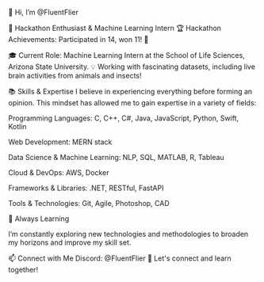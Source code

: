 

👋 Hi, I’m @FluentFlier

🌟 Hackathon Enthusiast & Machine Learning Intern
🏆 Hackathon Achievements: Participated in 14, won 11! 🚀

🎓 Current Role: Machine Learning Intern at the School of Life Sciences, Arizona State University.
💡 Working with fascinating datasets, including live brain activities from animals and insects!

📚 Skills & Expertise
I believe in experiencing everything before forming an opinion. This mindset has allowed me to gain expertise in a variety of fields:

Programming Languages: C, C++, C#, Java, JavaScript, Python, Swift, Kotlin

Web Development: MERN stack

Data Science & Machine Learning: NLP, SQL, MATLAB, R, Tableau

Cloud & DevOps: AWS, Docker

Frameworks & Libraries: .NET, RESTful, FastAPI

Tools & Technologies: Git, Agile, Photoshop, CAD

🌱 Always Learning

I’m constantly exploring new technologies and methodologies to broaden my horizons and improve my skill set.

📫 Connect with Me
Discord: @FluentFlier 👾
Let's connect and learn together!
